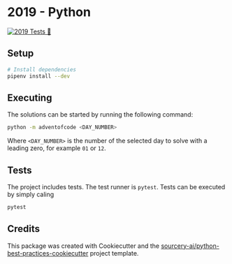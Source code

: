 # 2019 - Python

[![2019 Tests 🧪](https://github.com/tehSIRius/adventofcode/actions/workflows/2019.yml/badge.svg?branch=master)](https://github.com/tehSIRius/adventofcode/actions/workflows/2019.yml)

## Setup

```sh
# Install dependencies
pipenv install --dev
```

## Executing

The solutions can be started by running the following command:

```sh
python -m adventofcode <DAY_NUMBER>
```

Where `<DAY_NUMBER>` is the number of the selected day to solve with a leading zero, for example `01` or `12`.

## Tests

The project includes tests. The test runner is `pytest`. Tests can be executed by simply caling

```sh
pytest
```

## Credits

This package was created with Cookiecutter and the [sourcery-ai/python-best-practices-cookiecutter](https://github.com/sourcery-ai/python-best-practices-cookiecutter) project template.
